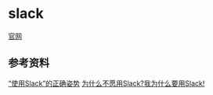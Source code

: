 # slack

[官网](https://slack.com/)

## 参考资料

[“使用Slack”的正确姿势](https://www.jianshu.com/p/6317deb37267)
[为什么不愿用Slack?我为什么要用Slack!](https://zhuanlan.zhihu.com/p/36167413)
